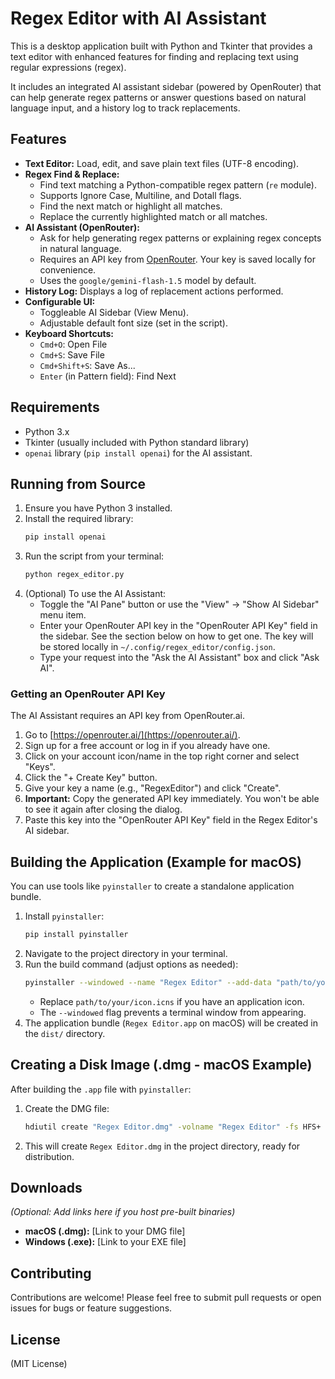 # Regex Editor with AI Assistant

This is a desktop application built with Python and Tkinter that provides a text editor with enhanced features for finding and replacing text using regular expressions (regex).

It includes an integrated AI assistant sidebar (powered by OpenRouter) that can help generate regex patterns or answer questions based on natural language input, and a history log to track replacements.

## Features

*   **Text Editor:** Load, edit, and save plain text files (UTF-8 encoding).
*   **Regex Find & Replace:**
    *   Find text matching a Python-compatible regex pattern (`re` module).
    *   Supports Ignore Case, Multiline, and Dotall flags.
    *   Find the next match or highlight all matches.
    *   Replace the currently highlighted match or all matches.
*   **AI Assistant (OpenRouter):**
    *   Ask for help generating regex patterns or explaining regex concepts in natural language.
    *   Requires an API key from [OpenRouter](https://openrouter.ai/). Your key is saved locally for convenience.
    *   Uses the `google/gemini-flash-1.5` model by default.
*   **History Log:** Displays a log of replacement actions performed.
*   **Configurable UI:**
    *   Toggleable AI Sidebar (View Menu).
    *   Adjustable default font size (set in the script).
*   **Keyboard Shortcuts:**
    *   `Cmd+O`: Open File
    *   `Cmd+S`: Save File
    *   `Cmd+Shift+S`: Save As...
    *   `Enter` (in Pattern field): Find Next

## Requirements

*   Python 3.x
*   Tkinter (usually included with Python standard library)
*   `openai` library (`pip install openai`) for the AI assistant.

## Running from Source

1.  Ensure you have Python 3 installed.
2.  Install the required library:
    ```bash
    pip install openai
    ```
3.  Run the script from your terminal:
    ```bash
    python regex_editor.py
    ```
4.  (Optional) To use the AI Assistant:
    *   Toggle the "AI Pane" button or use the "View" -> "Show AI Sidebar" menu item.
    *   Enter your OpenRouter API key in the "OpenRouter API Key" field in the sidebar. See the section below on how to get one. The key will be stored locally in `~/.config/regex_editor/config.json`.
    *   Type your request into the "Ask the AI Assistant" box and click "Ask AI".

### Getting an OpenRouter API Key

The AI Assistant requires an API key from OpenRouter.ai.

1.  Go to [https://openrouter.ai/](https://openrouter.ai/).
2.  Sign up for a free account or log in if you already have one.
3.  Click on your account icon/name in the top right corner and select "Keys".
4.  Click the "+ Create Key" button.
5.  Give your key a name (e.g., "RegexEditor") and click "Create".
6.  **Important:** Copy the generated API key immediately. You won't be able to see it again after closing the dialog.
7.  Paste this key into the "OpenRouter API Key" field in the Regex Editor's AI sidebar.

## Building the Application (Example for macOS)

You can use tools like `pyinstaller` to create a standalone application bundle.

1.  Install `pyinstaller`:
    ```bash
    pip install pyinstaller
    ```
2.  Navigate to the project directory in your terminal.
3.  Run the build command (adjust options as needed):
    ```bash
    pyinstaller --windowed --name "Regex Editor" --add-data "path/to/your/icon.icns:." regex_editor.py
    ```
    *   Replace `path/to/your/icon.icns` if you have an application icon.
    *   The `--windowed` flag prevents a terminal window from appearing.
4.  The application bundle (`Regex Editor.app` on macOS) will be created in the `dist/` directory.

## Creating a Disk Image (.dmg - macOS Example)

After building the `.app` file with `pyinstaller`:

1.  Create the DMG file:
    ```bash
    hdiutil create "Regex Editor.dmg" -volname "Regex Editor" -fs HFS+ -srcfolder dist/"Regex Editor.app"
    ```
2.  This will create `Regex Editor.dmg` in the project directory, ready for distribution.

## Downloads

*(Optional: Add links here if you host pre-built binaries)*

*   **macOS (.dmg):** [Link to your DMG file]
*   **Windows (.exe):** [Link to your EXE file]

## Contributing

Contributions are welcome! Please feel free to submit pull requests or open issues for bugs or feature suggestions.

## License

(MIT License) 